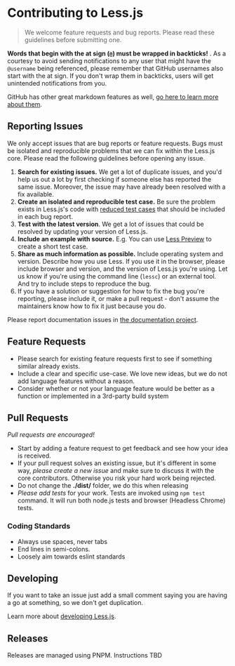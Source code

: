 # Contributing to Less.js

> We welcome feature requests and bug reports. Please read these guidelines before submitting one.


<span class="warning">**Words that begin with the at sign (`@`) must be wrapped in backticks!** </span>. As a courtesy to avoid sending notifications to any user that might have the `@username` being referenced, please remember that GitHub usernames also start with the at sign. If you don't wrap them in backticks, users will get unintended notifications from you.

GitHub has other great markdown features as well, [go here to learn more about them](https://help.github.com/articles/github-flavored-markdown).


## Reporting Issues

We only accept issues that are bug reports or feature requests. Bugs must be isolated and reproducible problems that we can fix within the Less.js core. Please read the following guidelines before opening any issue.

1. **Search for existing issues.** We get a lot of duplicate issues, and you'd help us out a lot by first checking if someone else has reported the same issue. Moreover, the issue may have already been resolved with a fix available.
2. **Create an isolated and reproducible test case.** Be sure the problem exists in Less.js's code with [reduced test cases](http://css-tricks.com/reduced-test-cases/) that should be included in each bug report.
3. **Test with the latest version**. We get a lot of issues that could be resolved by updating your version of Less.js.
4. **Include an example with source.** E.g. You can use [Less Preview](http://lesscss.org/less-preview/) to create a short test case.
5. **Share as much information as possible.** Include operating system and version. Describe how you use Less. If you use it in the browser, please include browser and version, and the version of Less.js you're using. Let us know if you're using the command line (`lessc`) or an external tool. And try to include steps to reproduce the bug.
6. If you have a solution or suggestion for how to fix the bug you're reporting, please include it, or make a pull request - don't assume the maintainers know how to fix it just because you do.

Please report documentation issues in [the documentation project](https://github.com/less/less-docs).

## Feature Requests

* Please search for existing feature requests first to see if something similar already exists.
* Include a clear and specific use-case. We love new ideas, but we do not add language features without a reason.
* Consider whether or not your language feature would be better as a function or implemented in a 3rd-party build system


## Pull Requests

_Pull requests are encouraged!_

* Start by adding a feature request to get feedback and see how your idea is received.
* If your pull request solves an existing issue, but it's different in some way, _please create a new issue_ and make sure to discuss it with the core contributors. Otherwise you risk your hard work being rejected.
* Do not change the **./dist/** folder, we do this when releasing
* _Please add tests_ for your work. Tests are invoked using `npm test` command. It will run both node.js tests and browser (Headless Chrome) tests.

### Coding Standards

* Always use spaces, never tabs
* End lines in semi-colons.
* Loosely aim towards eslint standards


## Developing
If you want to take an issue just add a small comment saying you are having a go at something, so we don't get duplication.

Learn more about [developing Less.js](http://lesscss.org/usage/#developing-less).

## Releases

Releases are managed using PNPM. Instructions TBD

